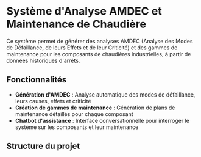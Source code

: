 # Système d'Analyse AMDEC et Maintenance de Chaudière

Ce système permet de générer des analyses AMDEC (Analyse des Modes de Défaillance, de leurs Effets et de leur Criticité) et des gammes de maintenance pour les composants de chaudières industrielles, à partir de données historiques d'arrêts.

## Fonctionnalités

* **Génération d'AMDEC** : Analyse automatique des modes de défaillance, leurs causes, effets et criticité
* **Création de gammes de maintenance** : Génération de plans de maintenance détaillés pour chaque composant
* **Chatbot d'assistance** : Interface conversationnelle pour interroger le système sur les composants et leur maintenance

## Structure du projet